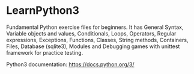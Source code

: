 # LearnPython3
Fundamental Python exercise files for beginners. 
It has General Syntax, Variable objects and values, Conditionals, Loops, Operators, Regular expressions, Exceptions, Functions, Classes, String methods, Containers, Files, Database (sqlite3), Modules and Debugging games with unittest framework for practice testing.

Python3 documentation: https://docs.python.org/3/

